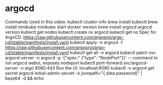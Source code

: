 # argocd
Commands Used in this video:
kubectl cluster-info
brew install kubectl
brew install minikube
minikube start
docker version
brew install argocd
argocd version
kubectl get nodes
kubeclt create ns argocd
kubectl get ns
Spec for ArgoCD: https://raw.githubusercontent.com/argoproj/argo-cd/stable/manifests/install.yaml
kubectl apply -n argocd -f https://raw.githubusercontent.com/argoproj/argo-cd/stable/manifests/install.yaml
kubectl get all -n argocd
kubectl patch svc argocd-server -n argocd -p '{"spec:" {"type": "NodePort"}}' -- command to run argocd webui, exposes nodeport
kubectl port-forward svc/argocd-server -n argo 8080:443
Run the UI: localhost:8080
kubectl -n argocd get secret argocd-initial-admin-secret -o jsonpath="{.data.password}" | base64 -d && echo
